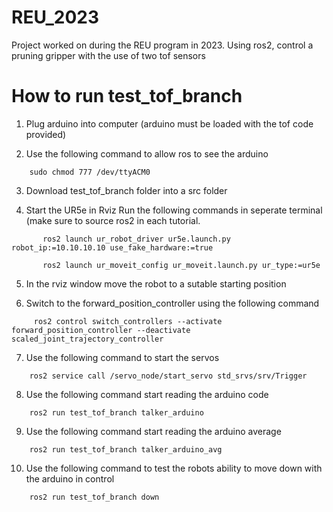 # REU_2023
Project worked on during the REU program in 2023. Using ros2, control a pruning gripper with the use of two tof sensors 

# How to run test_tof_branch

1. Plug arduino into computer (arduino must be loaded with the tof code provided)
  
2. Use the following command to allow ros to see the arduino
```
    sudo chmod 777 /dev/ttyACM0
```
3. Download test_tof_branch folder into a src folder 

4. Start the UR5e in Rviz
     Run the following commands in seperate terminal (make sure to source ros2 in each tutorial.
```
       ros2 launch ur_robot_driver ur5e.launch.py robot_ip:=10.10.10.10 use_fake_hardware:=true
```
```
       ros2 launch ur_moveit_config ur_moveit.launch.py ur_type:=ur5e
```  
5. In the rviz window move the robot to a sutable starting position
   
6. Switch to the forward_position_controller using the following command
```
     ros2 control switch_controllers --activate forward_position_controller --deactivate scaled_joint_trajectory_controller
```
7. Use the following command to start the servos
```
    ros2 service call /servo_node/start_servo std_srvs/srv/Trigger
```
8. Use the following command start reading the arduino code
```
    ros2 run test_tof_branch talker_arduino
```
9. Use the following command start reading the arduino average 
```
    ros2 run test_tof_branch talker_arduino_avg
```
10. Use the following command to test the robots ability to move down with the arduino in control 
```
    ros2 run test_tof_branch down  
```
       
